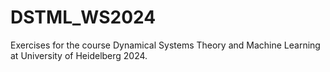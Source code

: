 # DSTML_WS2024

Exercises for the course Dynamical Systems Theory and Machine Learning at University of Heidelberg 2024.

